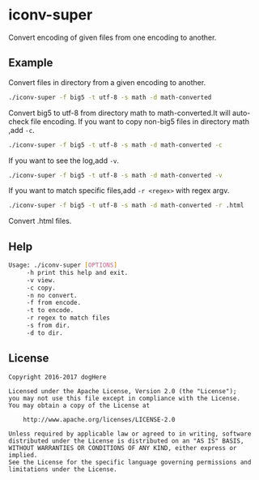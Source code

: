 # iconv-super
Convert encoding of given files from one encoding to another.


## Example

Convert files in directory from a given encoding to another.

```bash
./iconv-super -f big5 -t utf-8 -s math -d math-converted
```
Convert big5 to utf-8 from directory math to math-converted.It will auto-check file encoding.
If you want to copy non-big5 files in directory math ,add `-c`. 

```bash
./iconv-super -f big5 -t utf-8 -s math -d math-converted -c
```

If you want to see the log,add `-v`. 

```bash
./iconv-super -f big5 -t utf-8 -s math -d math-converted -v
```

If you want to match specific files,add `-r <regex>` with regex argv.

```bash
./iconv-super -f big5 -t utf-8 -s math -d math-converted -r .html
```
Convert .html files.

## Help

```bash
Usage: ./iconv-super [OPTIONS] 
     -h print this help and exit.
     -v view.
     -c copy.
     -n no convert.
     -f from encode.
     -t to encode.
     -r regex to match files
     -s from dir.
     -d to dir.
```

## License 

```
Copyright 2016-2017 dogHere

Licensed under the Apache License, Version 2.0 (the "License");
you may not use this file except in compliance with the License.
You may obtain a copy of the License at

    http://www.apache.org/licenses/LICENSE-2.0

Unless required by applicable law or agreed to in writing, software
distributed under the License is distributed on an "AS IS" BASIS,
WITHOUT WARRANTIES OR CONDITIONS OF ANY KIND, either express or implied.
See the License for the specific language governing permissions and
limitations under the License.
```
